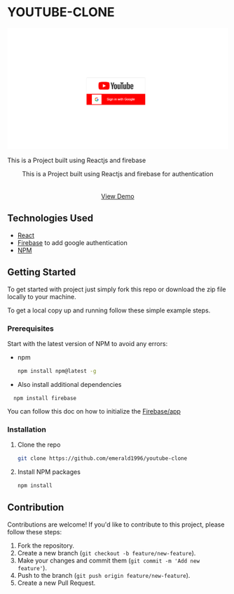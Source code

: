 # YOUTUBE-CLONE

<img src="clone-youtube.png" alt="youtube-site"/>
<p>This is a Project built using Reactjs and firebase </p>

  <p align="center">
    This is a Project built using Reactjs and firebase for authentication
    <br />
    <br />
    <br />
    <a href="https://clone-34b8d.firebaseapp.com/">View Demo</a>
  </p>
</p>

## Technologies Used

- [React](https://react.dev/learn)
- [Firebase](https://firebase.google.com/docs/auth/web/start) to add google authentication
- [NPM](https://www.npmjs.com/)

## Getting Started

To get started with project just simply fork this repo or download the zip file locally to your machine.

To get a local copy up and running follow these simple example steps.

### Prerequisites

Start with the latest version of NPM to avoid any errors:

- npm
  ```sh
  npm install npm@latest -g
  ```
- Also install additional dependencies
``` 
  npm install firebase

 ```

You can follow this doc on how to initialize the [Firebase/app](https://firebase.google.com/docs/web/setup)

### Installation

1. Clone the repo
   ```sh
   git clone https://github.com/emerald1996/youtube-clone
   ```
2. Install NPM packages
   ```sh
   npm install
   ```

## Contribution
Contributions are welcome! If you'd like to contribute to this project, please follow these steps:
1. Fork the repository.
2. Create a new branch (`git checkout -b feature/new-feature`).
3. Make your changes and commit them (`git commit -m 'Add new feature'`).
4. Push to the branch (`git push origin feature/new-feature`).
5. Create a new Pull Request.

